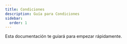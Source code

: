 ```yaml
---
title: Condiciones
description: Guía para Condiciones
sidebar:
  order: 1
---
```

Esta documentación te guiará para empezar rápidamente.
